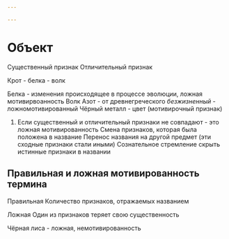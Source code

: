 ```yaml
---

---
```

# Объект

Существенный признак
Отличительный признак


Крот - белка - волк

Белка - изменения происходящее в процессе эволюции, ложная мотивирвоанность
Волк 
Азот - от древнегреческого *безжизненный* - ложномотивированный
Чёрный металл - цвет (мотивирочный признак)

1. Если существенный и отличительный признаки не совпадают - это ложная мотивированность
Смена признаков, которая была положена в название
Перенос названия на другой предмет (эти сходные признаки стали иными)
Сознательное стремление скрыть истинные признаки в названии

## Правильная и ложная мотивированность термина
Правильная
Количество признаков, отражаемых названием

Ложная
Один из признаков теряет свою существенность


Чёрная лиса - ложная, немотивированность
